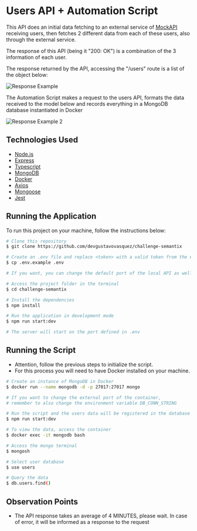 # Users API + Automation Script

This API does an initial data fetching to an external service of [MockAPI](https://mockapi.io/) receiving users, then fetches 2 different data from each of these users, also through the external service.

The response of this API (being it "200: OK") is a combination of the 3 information of each user.

The response returned by the API, accessing the "/users" route is a list of the object below:

![Response Example](https://user-images.githubusercontent.com/78443398/191078668-90bde4eb-275a-4171-8f2c-a3105d937ece.png)

The Automation Script makes a request to the users API, formats the data received to the model below and records everything in a MongoDB database instantiated in Docker

![Response Example 2](https://user-images.githubusercontent.com/78443398/197917107-25cf4aed-2218-45a7-b0c6-ce7b76cff987.png)

## Technologies Used

- [Node.js](https://nodejs.org/en/)
- [Express](https://expressjs.com/)
- [Typescript](https://www.typescriptlang.org/)
- [MongoDB](https://www.mongodb.com/)
- [Docker](https://www.docker.com/)
- [Axios](https://axios-http.com/)
- [Mongoose](https://mongoosejs.com/)
- [Jest](https://jestjs.io/)

## Running the Application

To run this project on your machine, follow the instructions below:

```bash
# Clone this repository
$ git clone https://github.com/devgustavovasquez/challenge-semantix

# Create an .env file and replace <token> with a valid token from the external service
$ cp .env.example .env

# If you want, you can change the default port of the local API as well

# Access the project folder in the terminal
$ cd challenge-semantix

# Install the dependencies
$ npm install

# Run the application in development mode
$ npm run start:dev

# The server will start on the port defined in .env
```

## Running the Script

- Attention, follow the previous steps to initialize the script.
- For this process you will need to have Docker installed on your machine.

```bash
# Create an instance of MongoDB in Docker
$ docker run --name mongodb -d -p 27017:27017 mongo

# If you want to change the external port of the container,
# remember to also change the environment variable DB_CONN_STRING

# Run the script and the users data will be registered in the database
$ npm run start:dev

# To view the data, access the container
$ docker exec -it mongodb bash

# Access the mongo terminal
$ mongosh

# Select user database
$ use users

# Query the data
$ db.users.find()
```

## Observation Points

- The API response takes an average of 4 MINUTES, please wait. In case of error, it will be informed as a response to the request
